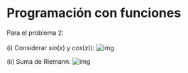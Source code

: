 # Programación con funciones

Para el problema 2:<br/><br/>
(i) Considerar $sin(x)$ y $cos(x)$): 
![img](https://wikimedia.org/api/rest_v1/media/math/render/svg/5318a6eeb39165e39337964bc7dca0ba8e311fb0)

(ii) Suma de Riemann: 
![img](https://sites.google.com/site/disenoyconstrucciondepuentes1/_/rsrc/1477869844012/integracion-de-funciones/8-suma-de-riemann/rieman.png)





